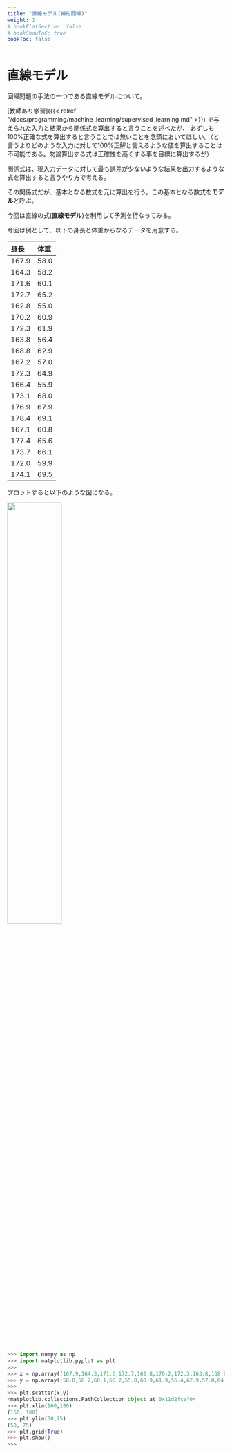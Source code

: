 ```yaml
---
title: "直線モデル(線形回帰)"
weight: 1
# bookFlatSection: false
# bookShowToC: true
bookToc: false
---
```


# 直線モデル

回帰問題の手法の一つである直線モデルについて。  

[教師あり学習]({{< relref "/docs/programming/machine_learning/supervised_learning.md" >}})
で与えられた入力と結果から関係式を算出すると言うことを述べたが、
必ずしも100%正確な式を算出すると言うことでは無いことを念頭においてほしい。（と言うよりどのような入力に対して100%正解と言えるような値を算出することは不可能である。勿論算出する式は正確性を高くする事を目標に算出するが）  

関係式は、現入力データに対して最も誤差が少ないような結果を出力するような式を算出すると言うやり方で考える。  

その関係式だが、基本となる数式を元に算出を行う。この基本となる数式を**モデル**と呼ぶ。  

今回は直線の式(**直線モデル**)を利用して予測を行なってみる。  

今回は例として、以下の身長と体重からなるデータを用意する。

|身長|体重|
|:---|:---|
|167.9|58.0|
|164.3|58.2|
|171.6|60.1|
|172.7|65.2|
|162.8|55.0|
|170.2|60.9|
|172.3|61.9|
|163.8|56.4|
|168.8|62.9|
|167.2|57.0|
|172.3|64.9|
|166.4|55.9|
|173.1|68.0|
|176.9|67.9|
|178.4|69.1|
|167.1|60.8|
|177.4|65.6|
|173.7|66.1|
|172.0|59.9|
|174.1|69.5|

プロットすると以下のような図になる。

<img src="/img/datascience/Figure_16.png" width=50%>

```python
>>> import numpy as np
>>> import matplotlib.pyplot as plt
>>> 
>>> x = np.array([167.9,164.3,171.6,172.7,162.8,170.2,172.3,163.8,168.8,167.2,172.3,166.4,173.1,176.9,178.4,167.1,177.4,173.7,172.0,174.1])
>>> y = np.array([58.0,58.2,60.1,65.2,55.0,60.9,61.9,56.4,62.9,57.0,64.9,55.9,68.0,67.9,69.1,60.8,65.6,66.1,59.9,69.5])
>>> 
>>> plt.scatter(x,y)
<matplotlib.collections.PathCollection object at 0x11d2fcef0>
>>> plt.xlim(160,180)
(160, 180)
>>> plt.ylim(50,75)
(50, 75)
>>> plt.grid(True)
>>> plt.show()
>>> 
```

